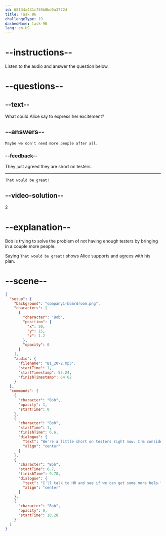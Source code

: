 ```yaml
---
id: 68134a431c759b0bd9a37724
title: Task 96
challengeType: 19
dashedName: task-96
lang: en-US
---
```


<!-- (Audio) Bob: We're a little short on testers right now. I'm considering bringing in a couple more people for this project. I'll talk to HR and see if we can get some more help. -->

<!-- SPEAKING -->

# --instructions--

Listen to the audio and answer the question below.

# --questions--

## --text--

What could Alice say to express her excitement?

## --answers--

`Maybe we don't need more people after all.`

### --feedback--

They just agreed they are short on testers.

---

`That would be great!`

## --video-solution--

2

# --explanation--

Bob is trying to solve the problem of not having enough testers by bringing in a couple more people.

Saying `That would be great!` shows Alice supports and agrees with his plan.

# --scene--

```json
{
  "setup": {
    "background": "company1-boardroom.png",
    "characters": [
      {
        "character": "Bob",
        "position": {
          "x": 50,
          "y": 15,
          "z": 1.2
        },
        "opacity": 0
      }
    ],
    "audio": {
      "filename": "B1_20-2.mp3",
      "startTime": 1,
      "startTimestamp": 55.24,
      "finishTimestamp": 64.02
    }
  },
  "commands": [
    {
      "character": "Bob",
      "opacity": 1,
      "startTime": 0
    },
    {
      "character": "Bob",
      "startTime": 1,
      "finishTime": 6.6,
      "dialogue": {
        "text": "We're a little short on testers right now. I'm considering bringing in a couple more people for this project.",
        "align": "center"
      }
    },
    {
      "character": "Bob",
      "startTime": 6.7,
      "finishTime": 9.78,
      "dialogue": {
        "text": "I'll talk to HR and see if we can get some more help.",
        "align": "center"
      }
    },
    {
      "character": "Bob",
      "opacity": 0,
      "startTime": 10.28
    }
  ]
}
```

